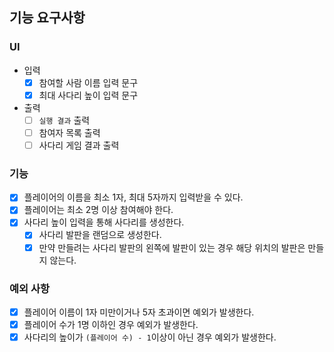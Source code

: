 ## 기능 요구사항

### UI

- 입력 
  - [x] 참여할 사람 이름 입력 문구
  - [x] 최대 사다리 높이 입력 문구
- 출력
  - [ ] `실행 결과` 출력
  - [ ] 참여자 목록 출력
  - [ ] 사다리 게임 결과 출력

### 기능

- [x] 플레이어의 이름을 최소 1자, 최대 5자까지 입력받을 수 있다.
- [x] 플레이어는 최소 2명 이상 참여해야 한다.
- [x] 사다리 높이 입력을 통해 사다리를 생성한다.
  - [x] 사다리 발판을 랜덤으로 생성한다.
  - [x] 만약 만들려는 사다리 발판의 왼쪽에 발판이 있는 경우 해당 위치의 발판은 만들지 않는다.

### 예외 사항

- [x] 플레이어 이름이 1자 미만이거나 5자 초과이면 예외가 발생한다.
- [x] 플레이어 수가 1명 이하인 경우 예외가 발생한다.
- [x] 사다리의 높이가 `(플레이어 수) - 1`이상이 아닌 경우 예외가 발생한다.
